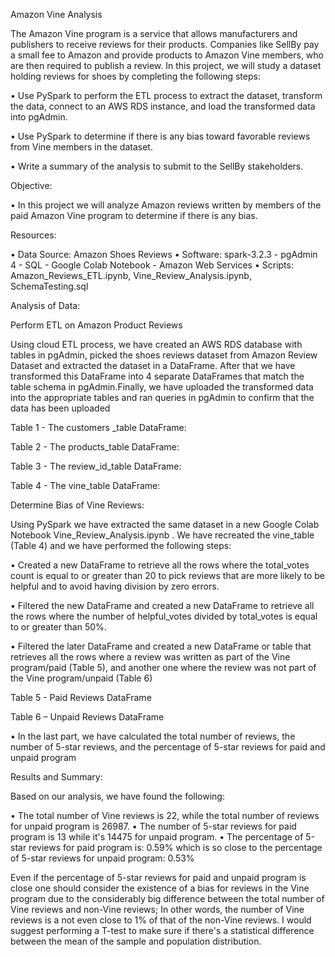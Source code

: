 Amazon Vine Analysis

The Amazon Vine program is a service that allows manufacturers and publishers to receive reviews for their products. Companies like SellBy pay a small fee to Amazon and provide products to Amazon Vine members, who are then required to publish a review. In this project, we will study a dataset holding reviews for shoes by completing the following steps:

•	Use PySpark to perform the ETL process to extract the dataset, transform the data, connect to an AWS RDS instance, and load the transformed data into pgAdmin.

•	Use PySpark to determine if there is any bias toward favorable reviews from Vine members in the dataset.

•	Write a summary of the analysis to submit to the SellBy stakeholders.

Objective:

•	In this project we will analyze Amazon reviews written by members of the paid Amazon Vine program to determine if there is any bias.

Resources:

•	Data Source: Amazon Shoes Reviews
•	Software: spark-3.2.3 - pgAdmin 4 - SQL - Google Colab Notebook - Amazon Web Services
•	Scripts: Amazon_Reviews_ETL.ipynb, Vine_Review_Analysis.ipynb, SchemaTesting.sql


Analysis of Data:

Perform ETL on Amazon Product Reviews

Using cloud ETL process, we have created an AWS RDS database with tables in pgAdmin, picked the shoes 
reviews dataset from Amazon Review Dataset and extracted the dataset in a DataFrame. After that we have transformed this DataFrame into 4 separate DataFrames that match the table schema in pgAdmin.Finally, we have uploaded the transformed data into the appropriate tables and ran queries in pgAdmin to confirm that the data has been uploaded 

Table 1 - The customers _table DataFrame:

 

Table 2 - The products_table DataFrame:

 

Table 3 - The review_id_table DataFrame:

 

Table 4 - The vine_table DataFrame:

 

Determine Bias of Vine Reviews:

Using PySpark we have extracted the same dataset in a new Google Colab Notebook Vine_Review_Analysis.ipynb . We have recreated the vine_table (Table 4) and we have performed the following steps:

•	Created a new DataFrame to retrieve all the rows where the total_votes count is equal to or greater than 20 to pick reviews that are more likely to be helpful and to avoid having division by zero errors.

•	Filtered the new DataFrame and created a new DataFrame to retrieve all the rows where the number of helpful_votes divided by total_votes is equal to or greater than 50%.

•	Filtered the later DataFrame and created a new DataFrame or table that retrieves all the rows where a review was written as part of the Vine program/paid (Table 5), and another one where the review was not part of the Vine program/unpaid (Table 6)


Table 5 - Paid Reviews DataFrame

 

Table 6 – Unpaid Reviews DataFrame

 

•	In the last part, we have calculated the total number of reviews, the number of 5-star reviews, and the percentage of 5-star reviews for paid and unpaid program


Results and Summary:

Based on our analysis, we have found the following:

•	The total number of Vine reviews is 22, while the total number of reviews for unpaid program is 26987.
•	The number of 5-star reviews for paid program is 13 while it's 14475 for unpaid program.
•	The percentage of 5-star reviews for paid program is: 0.59% which is so close to the percentage of 5-star reviews for unpaid program: 0.53%

Even if the percentage of 5-star reviews for paid and unpaid program is close one should consider the existence of a bias for reviews in the Vine program due to the considerably big difference between the total number of Vine reviews and non-Vine reviews; In other words, the number of Vine reviews is a not even close to 1% of that of the non-Vine reviews. I would suggest performing a T-test to make sure if there's a statistical difference between the mean of the sample and population distribution.

